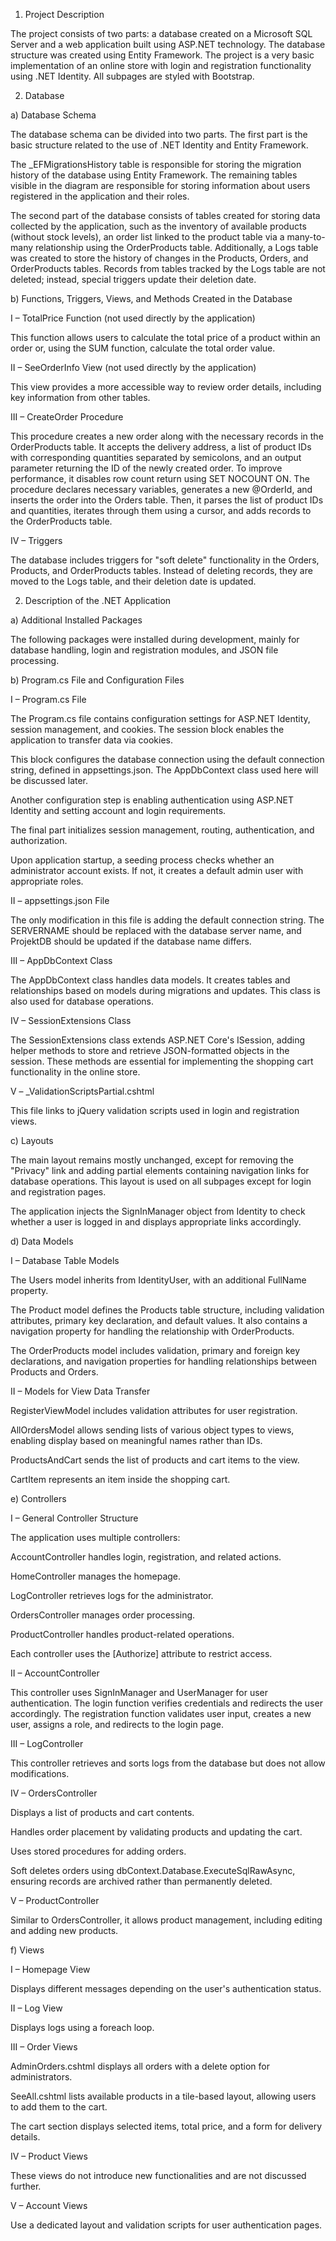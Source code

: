 1. Project Description

The project consists of two parts: a database created on a Microsoft SQL Server and a web application built using ASP.NET technology. The database structure was created using Entity Framework. The project is a very basic implementation of an online store with login and registration functionality using .NET Identity. All subpages are styled with Bootstrap.

2. Database

a) Database Schema

The database schema can be divided into two parts. The first part is the basic structure related to the use of .NET Identity and Entity Framework.


The _EFMigrationsHistory table is responsible for storing the migration history of the database using Entity Framework. The remaining tables visible in the diagram are responsible for storing information about users registered in the application and their roles.

The second part of the database consists of tables created for storing data collected by the application, such as the inventory of available products (without stock levels), an order list linked to the product table via a many-to-many relationship using the OrderProducts table. Additionally, a Logs table was created to store the history of changes in the Products, Orders, and OrderProducts tables. Records from tables tracked by the Logs table are not deleted; instead, special triggers update their deletion date.

b) Functions, Triggers, Views, and Methods Created in the Database

I – TotalPrice Function (not used directly by the application)

This function allows users to calculate the total price of a product within an order or, using the SUM function, calculate the total order value.

II – SeeOrderInfo View (not used directly by the application)

This view provides a more accessible way to review order details, including key information from other tables.

III – CreateOrder Procedure

This procedure creates a new order along with the necessary records in the OrderProducts table. It accepts the delivery address, a list of product IDs with corresponding quantities separated by semicolons, and an output parameter returning the ID of the newly created order. To improve performance, it disables row count return using SET NOCOUNT ON. The procedure declares necessary variables, generates a new @OrderId, and inserts the order into the Orders table. Then, it parses the list of product IDs and quantities, iterates through them using a cursor, and adds records to the OrderProducts table.

IV – Triggers

The database includes triggers for "soft delete" functionality in the Orders, Products, and OrderProducts tables. Instead of deleting records, they are moved to the Logs table, and their deletion date is updated.

2. Description of the .NET Application

a) Additional Installed Packages

The following packages were installed during development, mainly for database handling, login and registration modules, and JSON file processing.

b) Program.cs File and Configuration Files

I – Program.cs File

The Program.cs file contains configuration settings for ASP.NET Identity, session management, and cookies. The session block enables the application to transfer data via cookies.

This block configures the database connection using the default connection string, defined in appsettings.json. The AppDbContext class used here will be discussed later.

Another configuration step is enabling authentication using ASP.NET Identity and setting account and login requirements.

The final part initializes session management, routing, authentication, and authorization.

Upon application startup, a seeding process checks whether an administrator account exists. If not, it creates a default admin user with appropriate roles.

II – appsettings.json File

The only modification in this file is adding the default connection string. The SERVERNAME should be replaced with the database server name, and ProjektDB should be updated if the database name differs.

III – AppDbContext Class

The AppDbContext class handles data models. It creates tables and relationships based on models during migrations and updates. This class is also used for database operations.

IV – SessionExtensions Class

The SessionExtensions class extends ASP.NET Core's ISession, adding helper methods to store and retrieve JSON-formatted objects in the session. These methods are essential for implementing the shopping cart functionality in the online store.

V – _ValidationScriptsPartial.cshtml

This file links to jQuery validation scripts used in login and registration views.

c) Layouts

The main layout remains mostly unchanged, except for removing the "Privacy" link and adding partial elements containing navigation links for database operations. This layout is used on all subpages except for login and registration pages.

The application injects the SignInManager object from Identity to check whether a user is logged in and displays appropriate links accordingly.

d) Data Models

I – Database Table Models

The Users model inherits from IdentityUser, with an additional FullName property.

The Product model defines the Products table structure, including validation attributes, primary key declaration, and default values. It also contains a navigation property for handling the relationship with OrderProducts.

The OrderProducts model includes validation, primary and foreign key declarations, and navigation properties for handling relationships between Products and Orders.

II – Models for View Data Transfer

RegisterViewModel includes validation attributes for user registration.

AllOrdersModel allows sending lists of various object types to views, enabling display based on meaningful names rather than IDs.

ProductsAndCart sends the list of products and cart items to the view.

CartItem represents an item inside the shopping cart.

e) Controllers

I – General Controller Structure

The application uses multiple controllers:

AccountController handles login, registration, and related actions.

HomeController manages the homepage.

LogController retrieves logs for the administrator.

OrdersController manages order processing.

ProductController handles product-related operations.

Each controller uses the [Authorize] attribute to restrict access.

II – AccountController

This controller uses SignInManager and UserManager for user authentication. The login function verifies credentials and redirects the user accordingly. The registration function validates user input, creates a new user, assigns a role, and redirects to the login page.

III – LogController

This controller retrieves and sorts logs from the database but does not allow modifications.

IV – OrdersController

Displays a list of products and cart contents.

Handles order placement by validating products and updating the cart.

Uses stored procedures for adding orders.

Soft deletes orders using dbContext.Database.ExecuteSqlRawAsync, ensuring records are archived rather than permanently deleted.

V – ProductController

Similar to OrdersController, it allows product management, including editing and adding new products.

f) Views

I – Homepage View

Displays different messages depending on the user's authentication status.

II – Log View

Displays logs using a foreach loop.

III – Order Views

AdminOrders.cshtml displays all orders with a delete option for administrators.

SeeAll.cshtml lists available products in a tile-based layout, allowing users to add them to the cart.

The cart section displays selected items, total price, and a form for delivery details.

IV – Product Views

These views do not introduce new functionalities and are not discussed further.

V – Account Views

Use a dedicated layout and validation scripts for user authentication pages.


 
